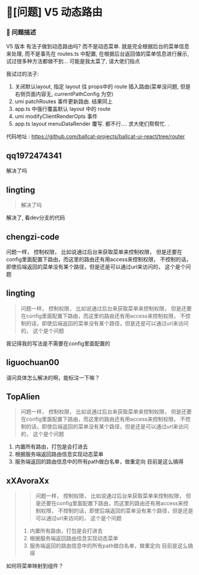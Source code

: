 # 🧐[问题] V5 动态路由

### 🧐 问题描述

V5 版本 有法子做到动态路由吗? 而不是动态菜单. 就是完全根据后台的菜单信息来处理,
而不是事先在 routes.ts 中配置, 在根据后台返回值的菜单信息进行展示,
试过很多种方法都做不到... 可能是我太菜了, 请大佬们指点

我试过的法子:

1. 关闭默认layout, 指定 layout 往 props中的 route 插入路由(菜单没问题, 但是右侧页面内容无, currentPathConfig 为空)
2. umi patchRoutes 事件更新路由. 结果同上
3. app.ts 中强行覆盖默认 layout 中的 route
4. umi modifyClientRenderOpts 事件
5. app.ts layout menuDataRender 覆写.
   都不行....
   求大佬们帮帮忙. .

代码地址 : https://github.com/ballcat-projects/ballcat-ui-react/tree/router

## qq1972474341

解决了吗

## lingting

> 解决了吗

解决了, 看dev分支的代码

## chengzi-code

问题一样， 控制权限， 比如说通过后台来获取菜单来控制权限， 但是还要在config里面配置下路由，而这里的路由还有用access来控制权限， 不控制的话，即使后端返回的菜单没有某个路径，但是还是可以通过url来访问的， 这个是个问题

## lingting

> 问题一样， 控制权限， 比如说通过后台来获取菜单来控制权限， 但是还要在config里面配置下路由，而这里的路由还有用access来控制权限， 不控制的话，即使后端返回的菜单没有某个路径，但是还是可以通过url来访问的， 这个是个问题

我记得我的写法是不需要在config里面配置的

## liguochuan00

请问具体怎么解决的啊，能标注一下嘛？

## TopAlien

> 问题一样， 控制权限， 比如说通过后台来获取菜单来控制权限， 但是还要在config里面配置下路由，而这里的路由还有用access来控制权限， 不控制的话，即使后端返回的菜单没有某个路径，但是还是可以通过url来访问的， 这个是个问题

1. 内置所有路由，打包是会打进去
2. 根据服务端返回路由信息实现动态菜单
3. 服务端返回的路由信息中的所有path做白名单，做重定向
   目前是这么搞得

## xXAvoraXx

> > 问题一样， 控制权限， 比如说通过后台来获取菜单来控制权限， 但是还要在config里面配置下路由，而这里的路由还有用access来控制权限， 不控制的话，即使后端返回的菜单没有某个路径，但是还是可以通过url来访问的， 这个是个问题
>
> 1. 内置所有路由，打包是会打进去
> 2. 根据服务端返回路由信息实现动态菜单
> 3. 服务端返回的路由信息中的所有path做白名单，做重定向
>    目前是这么搞得

如何将菜单映射到组件？
